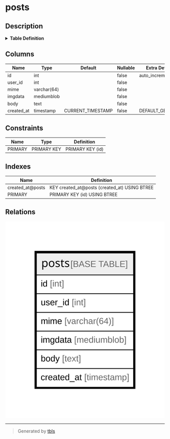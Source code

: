 # posts

## Description

<details>
<summary><strong>Table Definition</strong></summary>

```sql
CREATE TABLE `posts` (
  `id` int NOT NULL AUTO_INCREMENT,
  `user_id` int NOT NULL,
  `mime` varchar(64) NOT NULL,
  `imgdata` mediumblob NOT NULL,
  `body` text NOT NULL,
  `created_at` timestamp NOT NULL DEFAULT CURRENT_TIMESTAMP,
  PRIMARY KEY (`id`),
  KEY `created_at@posts` (`created_at` DESC)
) ENGINE=InnoDB AUTO_INCREMENT=[Redacted by tbls] DEFAULT CHARSET=utf8mb4 COLLATE=utf8mb4_0900_ai_ci
```

</details>

## Columns

| Name | Type | Default | Nullable | Extra Definition | Children | Parents | Comment |
| ---- | ---- | ------- | -------- | ---------------- | -------- | ------- | ------- |
| id | int |  | false | auto_increment |  |  |  |
| user_id | int |  | false |  |  |  |  |
| mime | varchar(64) |  | false |  |  |  |  |
| imgdata | mediumblob |  | false |  |  |  |  |
| body | text |  | false |  |  |  |  |
| created_at | timestamp | CURRENT_TIMESTAMP | false | DEFAULT_GENERATED |  |  |  |

## Constraints

| Name | Type | Definition |
| ---- | ---- | ---------- |
| PRIMARY | PRIMARY KEY | PRIMARY KEY (id) |

## Indexes

| Name | Definition |
| ---- | ---------- |
| created_at@posts | KEY created_at@posts (created_at) USING BTREE |
| PRIMARY | PRIMARY KEY (id) USING BTREE |

## Relations

![er](posts.svg)

---

> Generated by [tbls](https://github.com/k1LoW/tbls)

